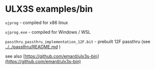 # ULX3S examples/bin

`ujprog` - compiled for x86 linux

`ujprog.exe` - compiled for Windows / WSL

`passthru_passthru_implementation_12F.bit` - prebuilt 12F passthru (see [../../passthru/README.md]() )

see also [https://github.com/emard/ulx3s-bin](https://github.com/emard/ulx3s-bin)

